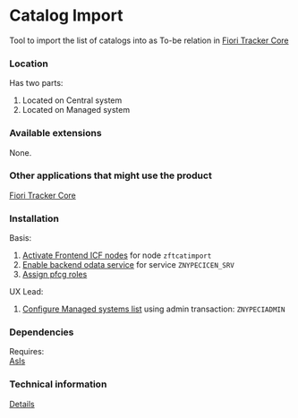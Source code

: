 # Catalog Import

Tool to import the list of catalogs into as To-be relation in [Fiori Tracker Core](/ft-core.md)

### Location
Has two parts:
1. Located on Central system
2. Located on Managed system

### Available extensions
None.

### Other applications that might use the product
[Fiori Tracker Core](/ft-core.md)

### Installation 

Basis:
1. [Activate Frontend ICF nodes](/inst/step-2.md) for node `zftcatimport`
2. [Enable backend odata service](/inst/step-3.md) for service `ZNYPECICEN_SRV`
3. [Assign pfcg roles](/inst/step-3.md)

UX Lead:
1. [Configure Managed systems list](/inst-ux/step-1.md) using admin transaction: `ZNYPECIADMIN`

### Dependencies
Requires:  
[AsIs](asis.md)

### Technical information
[Details](/tech/ci.md)


